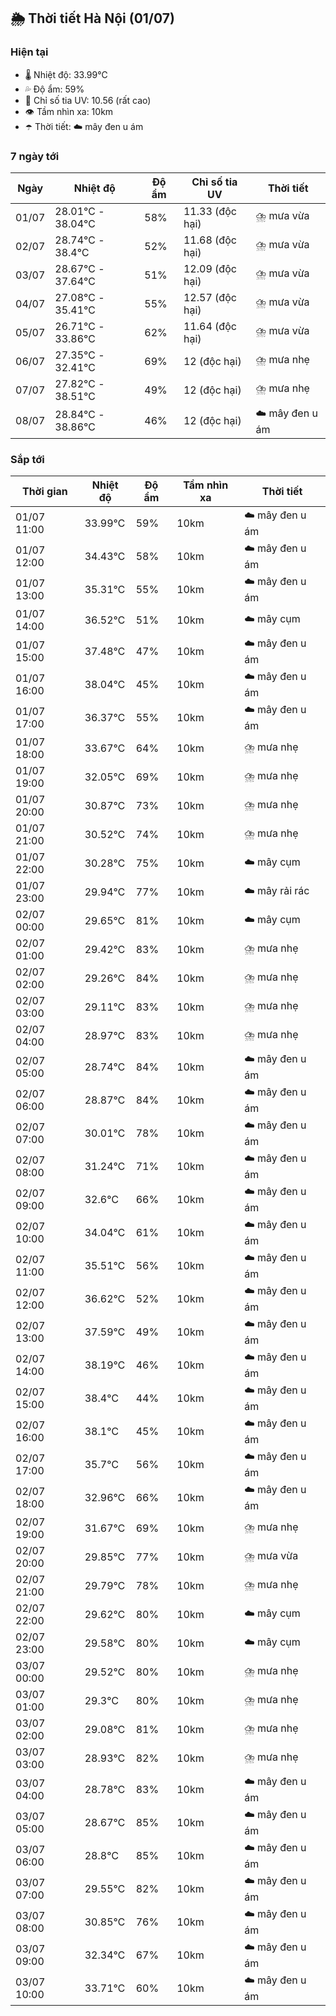 ## 🌦️ Thời tiết Hà Nội (01/07)

### Hiện tại

- 🌡️ Nhiệt độ: 33.99℃
- 💦 Độ ẩm: 59%
- 🌟 Chỉ số tia UV: 10.56 (rất cao)
- 👁️ Tầm nhìn xa: 10km
- ☂️ Thời tiết: ☁️ mây đen u ám

### 7 ngày tới

| Ngày | Nhiệt độ | Độ ẩm | Chỉ số tia UV | Thời tiết |
| --- | --- | --- | --- | --- |
| 01/07 | 28.01℃ - 38.04℃ | 58% | 11.33 (độc hại) | ⛈️ mưa vừa |
| 02/07 | 28.74℃ - 38.4℃ | 52% | 11.68 (độc hại) | ⛈️ mưa vừa |
| 03/07 | 28.67℃ - 37.64℃ | 51% | 12.09 (độc hại) | ⛈️ mưa vừa |
| 04/07 | 27.08℃ - 35.41℃ | 55% | 12.57 (độc hại) | ⛈️ mưa vừa |
| 05/07 | 26.71℃ - 33.86℃ | 62% | 11.64 (độc hại) | ⛈️ mưa vừa |
| 06/07 | 27.35℃ - 32.41℃ | 69% | 12 (độc hại) | ⛈️ mưa nhẹ |
| 07/07 | 27.82℃ - 38.51℃ | 49% | 12 (độc hại) | ⛈️ mưa nhẹ |
| 08/07 | 28.84℃ - 38.86℃ | 46% | 12 (độc hại) | ☁️ mây đen u ám |

### Sắp tới

| Thời gian | Nhiệt độ | Độ ẩm | Tầm nhìn xa | Thời tiết |
| --- | --- | --- | --- | --- |
| 01/07 11:00 | 33.99℃ | 59% | 10km | ☁️ mây đen u ám |
| 01/07 12:00 | 34.43℃ | 58% | 10km | ☁️ mây đen u ám |
| 01/07 13:00 | 35.31℃ | 55% | 10km | ☁️ mây đen u ám |
| 01/07 14:00 | 36.52℃ | 51% | 10km | ☁️ mây cụm |
| 01/07 15:00 | 37.48℃ | 47% | 10km | ☁️ mây đen u ám |
| 01/07 16:00 | 38.04℃ | 45% | 10km | ☁️ mây đen u ám |
| 01/07 17:00 | 36.37℃ | 55% | 10km | ☁️ mây đen u ám |
| 01/07 18:00 | 33.67℃ | 64% | 10km | ⛈️ mưa nhẹ |
| 01/07 19:00 | 32.05℃ | 69% | 10km | ⛈️ mưa nhẹ |
| 01/07 20:00 | 30.87℃ | 73% | 10km | ⛈️ mưa nhẹ |
| 01/07 21:00 | 30.52℃ | 74% | 10km | ⛈️ mưa nhẹ |
| 01/07 22:00 | 30.28℃ | 75% | 10km | ☁️ mây cụm |
| 01/07 23:00 | 29.94℃ | 77% | 10km | ☁️ mây rải rác |
| 02/07 00:00 | 29.65℃ | 81% | 10km | ☁️ mây cụm |
| 02/07 01:00 | 29.42℃ | 83% | 10km | ⛈️ mưa nhẹ |
| 02/07 02:00 | 29.26℃ | 84% | 10km | ⛈️ mưa nhẹ |
| 02/07 03:00 | 29.11℃ | 83% | 10km | ⛈️ mưa nhẹ |
| 02/07 04:00 | 28.97℃ | 83% | 10km | ⛈️ mưa nhẹ |
| 02/07 05:00 | 28.74℃ | 84% | 10km | ☁️ mây đen u ám |
| 02/07 06:00 | 28.87℃ | 84% | 10km | ☁️ mây đen u ám |
| 02/07 07:00 | 30.01℃ | 78% | 10km | ☁️ mây đen u ám |
| 02/07 08:00 | 31.24℃ | 71% | 10km | ☁️ mây đen u ám |
| 02/07 09:00 | 32.6℃ | 66% | 10km | ☁️ mây đen u ám |
| 02/07 10:00 | 34.04℃ | 61% | 10km | ☁️ mây đen u ám |
| 02/07 11:00 | 35.51℃ | 56% | 10km | ☁️ mây đen u ám |
| 02/07 12:00 | 36.62℃ | 52% | 10km | ☁️ mây đen u ám |
| 02/07 13:00 | 37.59℃ | 49% | 10km | ☁️ mây đen u ám |
| 02/07 14:00 | 38.19℃ | 46% | 10km | ☁️ mây đen u ám |
| 02/07 15:00 | 38.4℃ | 44% | 10km | ☁️ mây đen u ám |
| 02/07 16:00 | 38.1℃ | 45% | 10km | ☁️ mây đen u ám |
| 02/07 17:00 | 35.7℃ | 56% | 10km | ☁️ mây đen u ám |
| 02/07 18:00 | 32.96℃ | 66% | 10km | ☁️ mây đen u ám |
| 02/07 19:00 | 31.67℃ | 69% | 10km | ⛈️ mưa nhẹ |
| 02/07 20:00 | 29.85℃ | 77% | 10km | ⛈️ mưa vừa |
| 02/07 21:00 | 29.79℃ | 78% | 10km | ⛈️ mưa nhẹ |
| 02/07 22:00 | 29.62℃ | 80% | 10km | ☁️ mây cụm |
| 02/07 23:00 | 29.58℃ | 80% | 10km | ☁️ mây cụm |
| 03/07 00:00 | 29.52℃ | 80% | 10km | ⛈️ mưa nhẹ |
| 03/07 01:00 | 29.3℃ | 80% | 10km | ⛈️ mưa nhẹ |
| 03/07 02:00 | 29.08℃ | 81% | 10km | ⛈️ mưa nhẹ |
| 03/07 03:00 | 28.93℃ | 82% | 10km | ⛈️ mưa nhẹ |
| 03/07 04:00 | 28.78℃ | 83% | 10km | ☁️ mây đen u ám |
| 03/07 05:00 | 28.67℃ | 85% | 10km | ☁️ mây đen u ám |
| 03/07 06:00 | 28.8℃ | 85% | 10km | ☁️ mây đen u ám |
| 03/07 07:00 | 29.55℃ | 82% | 10km | ☁️ mây đen u ám |
| 03/07 08:00 | 30.85℃ | 76% | 10km | ☁️ mây đen u ám |
| 03/07 09:00 | 32.34℃ | 67% | 10km | ☁️ mây đen u ám |
| 03/07 10:00 | 33.71℃ | 60% | 10km | ☁️ mây đen u ám |

